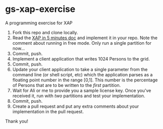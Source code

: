 gs-xap-exercise
=====================

A programming exercise for XAP

1. Fork this repo and clone locally.
1. Read the [XAP in 5 minutes doc](http://docs.gigaspaces.com/xap97/your-first-data-grid-application.html) and implement it in your repo.
Note the comment about running in free mode. Only run a single partition for now...
1. Commit, push.
1. Implement a client application that writes 1024 Persons to the grid.
1. Commit, push.
1. Update your client application to take a single parameter from the command line (or shell script, etc) which the application parses as a floating point number in the range [0,1]. This number is the percentage of Persons that are to be written to the *first* partition.
1. Wait for Ali or me to provide you a sample license key. Once you've received it, run with *two* partitions and test your implementation.
1. Commit, push.
1. Create a pull request and put any extra comments about your implementation in the pull request.

Thank you!
